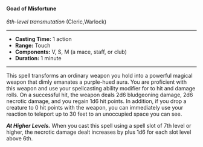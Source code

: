 #### Goad of Misfortune
*6th-level transmutation* (Cleric,Warlock)
___
- **Casting Time:** 1 action
- **Range:** Touch
- **Components:** V, S, M (a mace, staff, or club)
- **Duration:** 1 minute
---
This spell transforms an ordinary weapon you hold
into a powerful magical weapon that dimly
emanates a purple-hued aura. You are proficient
with this weapon and use your spellcasting ability modifier for to hit and damage rolls. On a successful
hit, the weapon deals 2d6 bludgeoning damage, 2d6
necrotic damage, and you regain 1d6 hit points.
In addition, if you drop a creature to 0 hit points
with the weapon, you can immediately use your
reaction to teleport up to 30 feet to an unoccupied
space you can see.

***At Higher Levels.***  When you cast this spell using
a spell slot of 7th level or higher, the necrotic
damage dealt increases by plus 1d6 for each slot
level above 6th.
